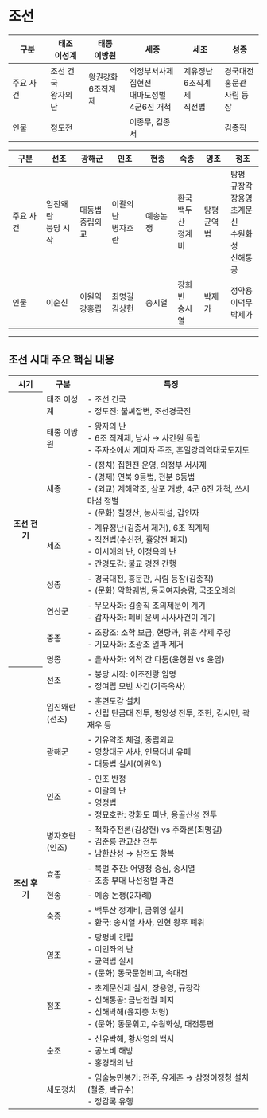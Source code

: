 # 조선

|구분|태조<br>이성계|태종<br>이방원|세종|세조|성종|
|-|-|-|-|-|-|
|주요 사건|조선 건국<br>왕자의 난|왕권강화<br>6조직계제|의정부서사제<br>집현전<br>대마도정벌<br>4군6진 개척|계유정난<br>6조직계제<br>직전법|경국대전<br>홍문관<br>사림 등장|
|인물|정도전||이종무, 김종서||김종직|


|구분|선조|광해군|인조|현종|숙종|영조|정조|
|-|-|-|-|-|-|-|-|
|주요 사건|임진왜란<br>붕당 시작|대동법<br>중립외교|이괄의 난<br>병자호란|예송논쟁|환국<br>백두산<br>정계비|탕평<br>균역법|탕평<br>규장각<br>장용영<br>초계문신<br>수원화성<br>신해통공|
|인물|이순신|이원익<br>강홍립|최명길<br>김상헌|송시열|장희빈<br>송시열|박제가|정약용<br>이덕무<br>박제가|

---

조선 시대 주요 핵심 내용
---

<table>
  <tr>
    <th>시기</th>
    <th>구분</th>
    <th>특징</th>
  </tr>
  <tr>
    <th rowspan=8>조선 전기</th>
    <td>태조 이성계</td>
    <td>- 조선 건국<br>- 정도전: 불씨잡변, 조선경국전</td>
  </tr>
  <tr>
    <td>태종 이방원</td>
    <td>- 왕자의 난<br>- 6조 직계제, 낭사 → 사간원 독립<br>- 주자소에서 계미자 주조, 혼일강리역대국도지도</td>
  </tr>
  <tr>
    <td>세종</td>
    <td>- (정치) 집현전 운영, 의정부 서사제<br>- (경제) 연북 9등법, 전분 6등법<br>- (외교) 계해약조, 삼포 개방, 4군 6진 개척, 쓰시마섬 정벌<br>- (문화) 칠정산, 농사직설, 갑인자</td>
  </tr>
  <tr>
    <td>세조</td>
    <td>- 계유정난(김종서 제거), 6조 직계제<br>- 직전법(수신전, 휼양전 폐지)<br>- 이시애의 난, 이정옥의 난<br>- 간경도감: 불교 경전 간행</td>
  </tr>
  <tr>
    <td>성종</td>
    <td>- 경국대전, 홍문관, 사림 등장(김종직)<br>- (문화) 악학궤범, 동국여지승람, 국조오례의</td>
  </tr>
  <tr>
    <td>연산군</td>
    <td>- 무오사화: 김종직 조의제문이 계기<br>- 갑자사화: 폐비 윤씨 사사사건이 계기</td>
  </tr>
  <tr>
    <td>중종</td>
    <td>- 조광조: 소학 보급, 현량과, 위훈 삭제 주장<br>- 기묘사화: 조광조 일파 제거</td>
  </tr>
  <tr>
    <td>명종</td>
    <td>- 을사사화: 외척 간 다툼(윤형원 vs 윤임)</td>
  </tr>
  <tr>
    <th rowspan=12>조선 후기</th>
    <td>선조</td>
    <td>- 붕당 시작: 이조전랑 임명<br>- 정여립 모반 사건(기축옥사)</td>
  </tr>
  <tr>
    <td>임진왜란<br>(선조)</td>
    <td>- 훈련도감 설치<br>- 신립 탄금대 전투, 평양성 전투, 조헌, 김시민, 곽재우 등</td>
  </tr>
  <tr>
    <td>광해군</td>
    <td>- 기유약조 체결, 중립외교<br>- 영창대군 사사, 인목대비 유폐<br>- 대동법 실시(이원익)</td>
  </tr>
  <tr>
    <td>인조</td>
    <td>- 인조 반정<br>- 이괄의 난<br>- 영정법<br>- 정묘호란: 강화도 피난, 용골산성 전투</td>
  </tr>
  <tr>
    <td>병자호란<br>(인조)</td>
    <td>- 척화주전론(김상헌) vs 주화론(최명길)<br>- 김준룡 관교산 전투<br>- 남한산성 → 삼전도 항복</td>
  </tr>
  <tr>
    <td>효종</td>
    <td>- 북벌 추진: 어영청 중심, 송시열<br>- 조총 부대 나선정벌 파견</td>
  </tr>
  <tr>
    <td>현종</td>
    <td>- 예송 논쟁(2차례)</td>
  </tr>
  <tr>
    <td>숙종</td>
    <td>- 백두산 정계비, 금위영 설치<br>- 환국: 송시열 사사, 인현 왕후 폐위</td>
  </tr>
  <tr>
    <td>영조</td>
    <td>- 탕평비 건립<br>- 이인좌의 난<br>- 균역법 실시<br>- (문화) 동국문헌비고, 속대전</td>
  </tr>
  <tr>
    <td>정조</td>
    <td>- 초계문신제 실시, 장용영, 규장각<br>- 신해통공: 금난전권 폐지<br>- 신해박해(윤지충 처형)<br>- (문화) 동문휘고, 수원화성, 대전통편</td>
  </tr>
  <tr>
    <td>순조</td>
    <td>- 신유박해, 황사영의 백서<br>- 공노비 해방<br>- 홍경래의 난</td>
  </tr>
  <tr>
    <td>세도정치</td>
    <td>- 임술농민봉기: 전주, 유계춘 → 삼정이정청 설치(철종, 박규수)<br>- 정감록 유행</td>
  </tr>
</table>
